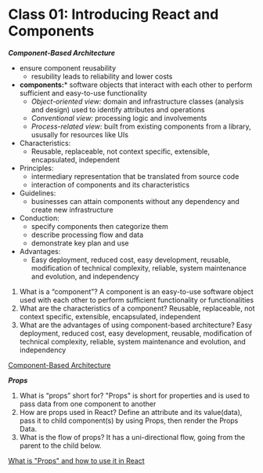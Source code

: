 # Class 01: Introducing React and Components  

***Component-Based Architecture***  

- ensure component reusability 
  - resubility leads to reliability and lower costs
- **components:*** software objects that interact with each other to perform sufficient and easy-to-use functionality
  - *Object-oriented view:* domain and infrastructure classes (analysis and design) used to identify attributes and operations 
  - *Conventional view:* processing logic and involvements 
  - *Process-related view:* built from existing components from a library, ususally for resources like UIs 
- Characteristics:
  - Reusable, replaceable, not context specific, extensible, encapsulated, independent
- Principles: 
  - intermediary representation that be translated from source code 
  - interaction of components and its characteristics 
- Guidelines:
  - businesses can attain components without any dependency and create new infrastructure
- Conduction:
  - specify components then categorize them 
  - describe processing flow and data 
  - demonstrate key plan and use  
- Advantages: 
  - Easy deployment, reduced cost, easy development, reusable, modification of technical complexity, reliable, system maintenance and evolution, and independency

1. What is a “component”?
 A component is an easy-to-use software object used with each other to perform sufficient functionality or functionalities
2. What are the characteristics of a component?
Reusable, replaceable, not context specific, extensible, encapsulated, independent
3. What are the advantages of using component-based architecture?
Easy deployment, reduced cost, easy development, reusable, modification of technical complexity, reliable, system maintenance and evolution, and independency

[Component-Based Architecture](https://www.tutorialspoint.com/software_architecture_design/component_based_architecture.htm)   

***Props***  


1. What is “props” short for?
"Props" is short for properties and is used to pass data from one component to another
2. How are props used in React?
Define an attribute and its value(data), pass it to child component(s) by using Props, then render the Props Data. 
3. What is the flow of props?
It has a uni-directional flow, going from the parent to the child below.  

[What is "Props" and how to use it in React](https://itnext.io/what-is-props-and-how-to-use-it-in-react-da307f500da0#:~:text=%E2%80%9CProps%E2%80%9D%20is%20a%20special%20keyword,way%20from%20parent%20to%20child)

